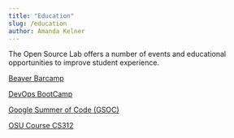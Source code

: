 ```yaml
---
title: "Education"
slug: /education
author: Amanda Kelner
---
```


The Open Source Lab offers a number of events and educational opportunities to
improve student experience.

[Beaver Barcamp](/about/beaverbarcamp)

[DevOps BootCamp](/devops-bootcamp/)

[Google Summer of Code (GSOC)](/about/gsoc/)

[OSU Course CS312](/students/cs312/)
